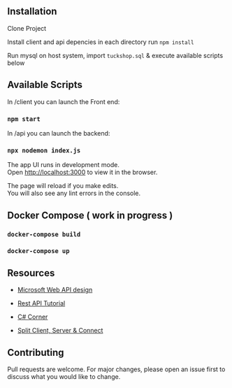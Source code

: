 
## Installation

Clone Project

Install client and api depencies in each directory 
run `npm install`

Run mysql on host system, import `tuckshop.sql` &  execute available scripts below

## Available Scripts

In /client you can launch the Front end:

### `npm start`

In /api you can launch  the backend:<br />

### `npx nodemon index.js`

The app UI runs in development mode.<br />
Open [http://localhost:3000](http://localhost:3000) to view it in the browser.

The page will reload if you make edits.<br />
You will also see any lint errors in the console.

## Docker Compose ( work in progress )

### `docker-compose build`
### `docker-compose up`

## Resources

* [Microsoft Web API design](https://docs.microsoft.com/en-us/azure/architecture/best-practices/api-design)
* [Rest API Tutorial](https://restfulapi.net/rest-api-design-tutorial-with-example/)
* [C# Corner](https://www.c-sharpcorner.com/article/web-api-design-principles-or-web-api-design-guidelines/)


* [Split Client, Server & Connect](https://www.freecodecamp.org/news/create-a-react-frontend-a-node-express-backend-and-connect-them-together-c5798926047c/)

## Contributing
Pull requests are welcome. For major changes, please open an issue first to discuss what you would like to change.